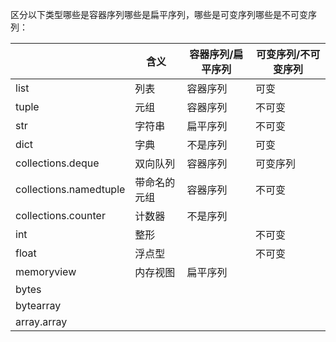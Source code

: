 区分以下类型哪些是容器序列哪些是扁平序列，哪些是可变序列哪些是不可变序列：


| | 含义| 容器序列/扁平序列 |  可变序列/不可变序列|
| --- | --- | --- | ---| 
| list | 列表 | 容器序列 | 可变 |
| tuple | 元组 | 容器序列 | 不可变 |
| str | 字符串 | 扁平序列 | 不可变 |
| dict | 字典 | 不是序列 | 可变 |
| collections.deque | 双向队列 | 容器序列 | 可变序列 |
| collections.namedtuple | 带命名的元组 | 容器序列  |  不可变|
| collections.counter | 计数器 | 不是序列 | |
| int | 整形  | | 不可变|
| float  | 浮点型 | | 不可变 |
| memoryview | 内存视图 | 扁平序列 | |
| bytes |   |    |   |
| bytearray |   |   |   |
| array.array |   |   |   |